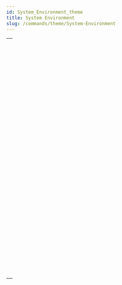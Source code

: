 ```yaml
---
id: System_Environment_theme
title: System Environment
slug: /commands/theme/System-Environment
---
```



||
|---|
|[<!-- INCLUDE #_command_.Count screens.Syntax -->](../../commands-legacy/count-screens.md)<br/>|
|[<!-- INCLUDE #_command_.Current client authentication.Syntax -->](../../commands-legacy/current-client-authentication.md)<br/>|
|[<!-- INCLUDE #_command_.Current machine.Syntax -->](../../commands-legacy/current-machine.md)<br/>|
|[<!-- INCLUDE #_command_.Current system user.Syntax -->](../../commands-legacy/current-system-user.md)<br/>|
|[<!-- INCLUDE #_command_.Font file.Syntax -->](../../commands-legacy/font-file.md)<br/>|
|[<!-- INCLUDE #_command_.FONT LIST.Syntax -->](../../commands-legacy/font-list.md)<br/>|
|[<!-- INCLUDE #_command_.FONT STYLE LIST.Syntax -->](../../commands-legacy/font-style-list.md)<br/>|
|[<!-- INCLUDE #_command_.GET SYSTEM FORMAT.Syntax -->](../../commands-legacy/get-system-format.md)<br/>|
|[<!-- INCLUDE #_command_.Is macOS.Syntax -->](../../commands-legacy/is-macos.md)<br/>|
|[<!-- INCLUDE #_command_.Is Windows.Syntax -->](../../commands-legacy/is-windows.md)<br/>|
|[<!-- INCLUDE #_command_.LOG EVENT.Syntax -->](../../commands-legacy/log-event.md)<br/>|
|[<!-- INCLUDE #_command_.Menu bar height.Syntax -->](../../commands-legacy/menu-bar-height.md)<br/>|
|[<!-- INCLUDE #_command_.Menu bar screen.Syntax -->](../../commands-legacy/menu-bar-screen.md)<br/>|
|[<!-- INCLUDE #_command_.OPEN COLOR PICKER.Syntax -->](../../commands-legacy/open-color-picker.md)<br/>|
|[<!-- INCLUDE #_command_.OPEN FONT PICKER.Syntax -->](../../commands-legacy/open-font-picker.md)<br/>|
|[<!-- INCLUDE #_command_.SCREEN COORDINATES.Syntax -->](../../commands-legacy/screen-coordinates.md)<br/>|
|[<!-- INCLUDE #_command_.SCREEN DEPTH.Syntax -->](../../commands-legacy/screen-depth.md)<br/>|
|[<!-- INCLUDE #_command_.Screen height.Syntax -->](../../commands-legacy/screen-height.md)<br/>|
|[<!-- INCLUDE #_command_.Screen width.Syntax -->](../../commands-legacy/screen-width.md)<br/>|
|[<!-- INCLUDE #_command_.Select RGB color.Syntax -->](../../commands-legacy/select-rgb-color.md)<br/>|
|[<!-- INCLUDE #_command_.SET RECENT FONTS.Syntax -->](../../commands-legacy/set-recent-fonts.md)<br/>|
|[<!-- INCLUDE #_command_.System folder.Syntax -->](../../commands-legacy/system-folder.md)<br/>|
|[<!-- INCLUDE #_command_.System info.Syntax -->](../../commands-legacy/system-info.md)<br/>|
|[<!-- INCLUDE #_command_.Temporary folder.Syntax -->](../../commands-legacy/temporary-folder.md)<br/>|
